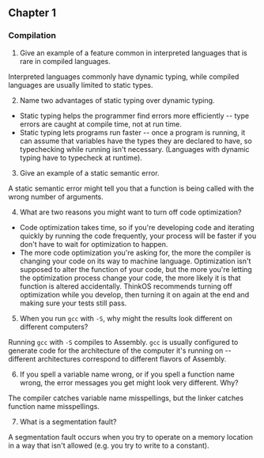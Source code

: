 ## Chapter 1


### Compilation

1) Give an example of a feature common in interpreted languages that is rare in compiled languages.

Interpreted languages commonly have dynamic typing, while compiled languages are usually limited to static types.

2) Name two advantages of static typing over dynamic typing.

- Static typing helps the programmer find errors more efficiently -- type errors are caught at compile time, not at run time.
- Static typing lets programs run faster -- once a program is running, it can assume that variables have the types they are declared to have, so typechecking while running isn't necessary. (Languages with dynamic typing have to typecheck at runtime).

3) Give an example of a static semantic error.

A static semantic error might tell you that a function is being called with the wrong number of arguments.

4) What are two reasons you might want to turn off code optimization?

- Code optimization takes time, so if you're developing code and iterating quickly by running the code frequently, your process will be faster if you don't have to wait for optimization to happen.
- The more code optimization you're asking for, the more the compiler is changing your code on its way to machine language. Optimization isn't supposed to alter the function of your code, but the more you're letting the optimization process change your code, the more likely it is that function is altered accidentally. ThinkOS recommends turning off optimization while you develop, then turning it on again at the end and making sure your tests still pass.

5) When you run `gcc` with `-S`, why might the results look different on different computers?

Running `gcc` with `-S` compiles to Assembly. `gcc` is usually configured to generate code for the architecture of the computer it's running on -- different architectures correspond to different flavors of Assembly.

6) If you spell a variable name wrong, or if you spell a function name wrong,
the error messages you get might look very different.  Why?

The compiler catches variable name misspellings, but the linker catches function name misspellings.

7) What is a segmentation fault?

A segmentation fault occurs when you try to operate on a memory location in a way that isn't allowed (e.g. you try to write to a constant).
